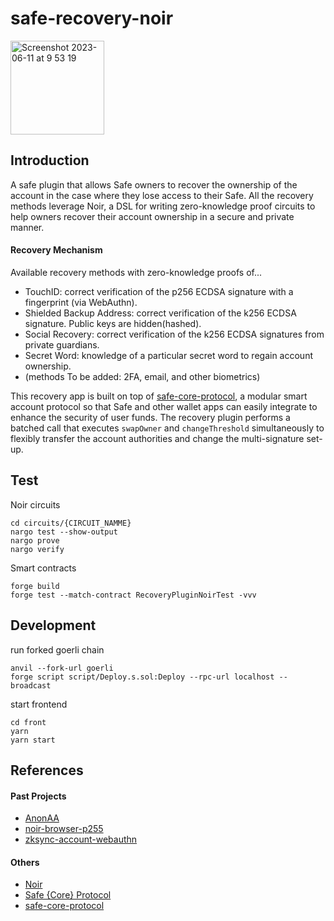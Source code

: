# safe-recovery-noir

<img width="150" alt="Screenshot 2023-06-11 at 9 53 19" src="https://github.com/porco-rosso-j/safe-recovery-noir/assets/88586592/b8e4854e-2e02-4801-aa18-0118d494553c">

## Introduction

A safe plugin that allows Safe owners to recover the ownership of the account in the case where they lose access to their Safe. All the recovery methods leverage Noir, a DSL for writing zero-knowledge proof circuits to help owners recover their account ownership in a secure and private manner.

#### Recovery Mechanism

Available recovery methods with zero-knowledge proofs of...

- TouchID: correct verification of the p256 ECDSA signature with a fingerprint (via WebAuthn).
- Shielded Backup Address: correct verification of the k256 ECDSA signature. Public keys are hidden(hashed).
- Social Recovery: correct verification of the k256 ECDSA signatures from private guardians.
- Secret Word: knowledge of a particular secret word to regain account ownership.
- (methods To be added: 2FA, email, and other biometrics)

This recovery app is built on top of [safe-core-protocol](https://github.com/5afe/safe-core-protocol), a modular smart account protocol so that Safe and other wallet apps can easily integrate to enhance the security of user funds. The recovery plugin performs a batched call that executes `swapOwner` and `changeThreshold` simultaneously to flexibly transfer the account authorities and change the multi-signature set-up.

## Test

Noir circuits  
```shell
cd circuits/{CIRCUIT_NAMME}
nargo test --show-output
nargo prove
nargo verify
```

Smart contracts  
```shell
forge build
forge test --match-contract RecoveryPluginNoirTest -vvv
```

## Development

run forked goerli chain
```shell
anvil --fork-url goerli
forge script script/Deploy.s.sol:Deploy --rpc-url localhost --broadcast
```

start frontend
```shell
cd front
yarn
yarn start
```

## References

#### Past Projects

- [AnonAA](https://github.com/porco-rosso-j/zk-ecdsAA)
- [noir-browser-p255](https://github.com/porco-rosso-j/noir-browser-p256)
- [zksync-account-webauthn](https://github.com/porco-rosso-j/zksync-account-webauthn)

#### Others

- [Noir](https://noir-lang.org/)
- [Safe {Core} Protocol](https://docs.safe.global/safe-core-protocol/safe-core-protocol)
- [safe-core-protocol](https://github.com/5afe/safe-core-protocol)

